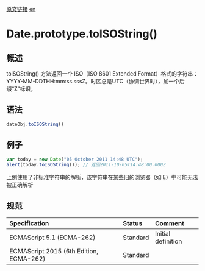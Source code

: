 <a href="https://developer.mozilla.org/zh-CN/docs/Web/JavaScript/Reference/Global_Objects/Date/toISOString" target="_blank">原文链接</a>
<a href="https://developer.mozilla.org/en-US/docs/Web/JavaScript/Reference/Global_Objects/Date/toISOString" target="_blank">en</a>

# Date.prototype.toISOString()

## 概述

toISOString() 方法返回一个 ISO（ISO 8601 Extended Format）格式的字符串： YYYY-MM-DDTHH:mm:ss.sssZ。时区总是UTC（协调世界时），加一个后缀“Z”标识。

## 语法

```javascript
dateObj.toISOString()
```

## 例子

```javascript
var today = new Date("05 October 2011 14:48 UTC");
alert(today.toISOString()); // 返回2011-10-05T14:48:00.000Z
```

上例使用了非标准字符串的解析，该字符串在某些旧的浏览器（如IE）中可能无法被正确解析

## 规范

| Specification                           | Status   | Comment            |
|:----------------------------------------|:---------|:-------------------|
| ECMAScript 5.1 (ECMA-262)               | Standard | Initial definition |
| ECMAScript 2015 (6th Edition, ECMA-262) | Standard |                    |